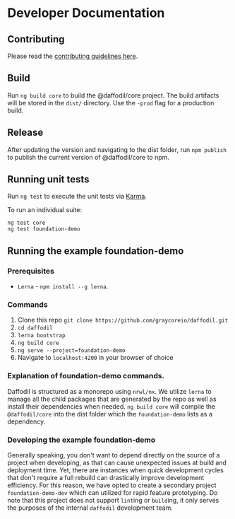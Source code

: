 # Developer Documentation

## Contributing
Please read the [contributing guidelines here](https://github.com/graycore/daffodil/blob/master/CONTRIBUTING.md).

## Build

Run `ng build core` to build the @daffodil/core project. The build artifacts will be stored in the `dist/` directory. Use the `-prod` flag for a production build.

## Release

After updating the version and navigating to the dist folder, run `npm publish` to publish the current version of @daffodil/core to npm.

## Running unit tests

Run `ng test` to execute the unit tests via [Karma](https://karma-runner.github.io).

To run an individual suite:

```
ng test core
ng test foundation-demo
```

## Running the example foundation-demo

### Prerequisites
* `Lerna` - `npm install --g lerna`.

### Commands
1. Clone this repo `git clone https://github.com/graycoreio/daffodil.git`
2. `cd daffodil`
2. `lerna bootstrap`
3. `ng build core`
4. `ng serve --project=foundation-demo`
5. Navigate to `localhost:4200` in your browser of choice

### Explanation of foundation-demo commands.
Daffodil is structured as a monorepo using `nrwl/nx`. We utilize `lerna` to manage all the child packages that are generated by the repo as well as install their dependencies when needed. `ng build core` will compile the `@daffodil/core` into the dist folder which the `foundation-demo` lists as a dependency.

### Developing the example foundation-demo
Generally speaking, you don't want to depend directly on the source of a project when developing, as that can cause unexpected issues at build and deployment time. Yet, there are instances when quick development cycles that don't require a full rebuild can drastically improve development efficiency. For this reason, we have opted to create a secondary project `foundation-demo-dev` which can utilized for rapid feature prototyping. Do note that this project does not support `lint`ing or `build`ing, it only serves the purposes of the internal `daffodil` development team.
